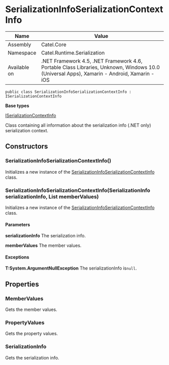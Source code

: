 

# SerializationInfoSerializationContextInfo

Name|Value
---|---
Assembly|Catel.Core
Namespace|Catel.Runtime.Serialization
Available on|.NET Framework 4.5, .NET Framework 4.6, Portable Class Libraries, Unknown, Windows 10.0 (Universal Apps), Xamarin - Android, Xamarin - iOS

```
public class SerializationInfoSerializationContextInfo : ISerializationContextInfo
```

**Base types**

[ISerializationContextInfo](/Catel.Core\Catel\Runtime\Serialization\ISerializationContextInfo.md)


Class containing all information about the serialization info (.NET only) serialization context.



## Constructors

### SerializationInfoSerializationContextInfo()

Initializes a new instance of the [SerializationInfoSerializationContextInfo](#) class.



### SerializationInfoSerializationContextInfo(SerializationInfo serializationInfo, List<MemberValue> memberValues)

Initializes a new instance of the [SerializationInfoSerializationContextInfo](#) class.

#### Parameters

**serializationInfo**
The serialization info.

**memberValues**
The member values.

#### Exceptions

**T:System.ArgumentNullException**
The serializationInfo is`null`.



## Properties

### MemberValues

Gets the member values.



### PropertyValues

Gets the property values.



### SerializationInfo

Gets the serialization info.



